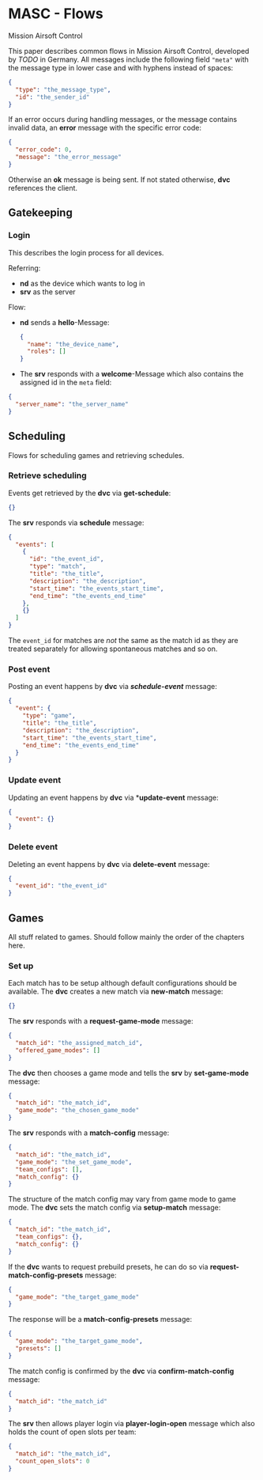 # MASC - Flows

Mission Airsoft Control

This paper describes common flows in Mission Airsoft Control, developed by _TODO_ in Germany.
All messages include the following field ```"meta"``` with the message type in lower case and with hyphens instead of spaces:
```json
{
  "type": "the_message_type",
  "id": "the_sender_id"
}
```
If an error occurs during handling messages, or the message contains invalid data, an **error** message with the specific error code:
```json
{
  "error_code": 0,
  "message": "the_error_message"
}
``` 
Otherwise an **ok** message is being sent.
If not stated otherwise, **dvc** references the client.

## Gatekeeping
### Login

This describes the login process for all devices.

Referring:

- **nd** as the device which wants to log in
- **srv** as the server

Flow:

- **nd** sends a **hello**-Message:

  ```json
  {
    "name": "the_device_name",
    "roles": []
  }
  ```
- The **srv** responds with a **welcome**-Message which also contains the assigned id in the ```meta``` field:
```json
{
  "server_name": "the_server_name"
}
```

## Scheduling
Flows for scheduling games and retrieving schedules.
### Retrieve scheduling
Events get retrieved by the **dvc** via **get-schedule**:
```json
{}
```
The **srv** responds via **schedule** message:
```json
{
  "events": [
    {
      "id": "the_event_id",
      "type": "match",
      "title": "the_title",
      "description": "the_description",
      "start_time": "the_events_start_time",
      "end_time": "the_events_end_time"
    },
    {}
  ]
}
```
The ```event_id``` for matches are _not_ the same as the match id as they are treated separately for allowing spontaneous matches and so on.
### Post event
Posting an event happens by **dvc** via ***schedule-event*** message:
```json
{
  "event": {
    "type": "game",
    "title": "the_title",
    "description": "the_description",
    "start_time": "the_events_start_time",
    "end_time": "the_events_end_time"
  }
}
```
### Update event
Updating an event happens by **dvc** via ***update-event** message:
```json
{
  "event": {}
}
```
### Delete event
Deleting an event happens by **dvc** via **delete-event** message:
```json
{
  "event_id": "the_event_id"
}
```
## Games
All stuff related to games. Should follow mainly the order of the chapters here.
### Set up
Each match has to be setup although default configurations should be available.
The **dvc** creates a new match via **new-match** message:
```json
{}
```
The **srv** responds with a **request-game-mode** message:
```json
{
  "match_id": "the_assigned_match_id",
  "offered_game_modes": []
}
```
The **dvc** then chooses a game mode and tells the **srv** by **set-game-mode** message:
```json
{
  "match_id": "the_match_id",
  "game_mode": "the_chosen_game_mode"
}
```
The **srv** responds with a **match-config** message:
```json
{
  "match_id": "the_match_id",
  "game_mode": "the_set_game_mode",
  "team_configs": [],
  "match_config": {}
}
```
The structure of the match config may vary from game mode to game mode.
The **dvc** sets the match config via **setup-match** message:
```json
{
  "match_id": "the_match_id",
  "team_configs": {},
  "match_config": {}
}
```
If the **dvc** wants to request prebuild presets, he can do so via **request-match-config-presets** message:
```json
{
  "game_mode": "the_target_game_mode"
}
```
The response will be a **match-config-presets** message:
```json
{
  "game_mode": "the_target_game_mode",
  "presets": []
}
```
The match config is confirmed by the **dvc** via **confirm-match-config** message:
```json
{
  "match_id": "the_match_id"
}
```
The **srv** then allows player login via **player-login-open** message which also holds the count of open slots per team:
```json
{
  "match_id": "the_match_id",
  "count_open_slots": 0
}
```